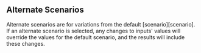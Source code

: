 ## Alternate Scenarios

Alternate scenarios are for variations from the default [scenario][scenario]. If an alternate 
scenario is selected, any changes to inputs' values will override the 
values for the default scenario, and the results will include these changes.